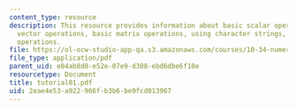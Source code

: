 ```yaml
---
content_type: resource
description: This resource provides information about basic scalar operations, basic
  vector operations, basic matrix operations, using character strings, and basic mathematical
  operations.
file: https://ol-ocw-studio-app-qa.s3.amazonaws.com/courses/10-34-numerical-methods-applied-to-chemical-engineering-fall-2005/2eae4e53a922966fb3b6be9fcd013967_tutorial01.pdf
file_type: application/pdf
parent_uid: e04ab8d0-e52e-07e9-d308-ebd6dbe6f10e
resourcetype: Document
title: tutorial01.pdf
uid: 2eae4e53-a922-966f-b3b6-be9fcd013967
---
```

